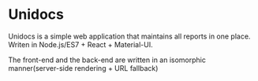 Unidocs
=======

Unidocs is a simple web application that maintains all reports in one place. Writen in Node.js/ES7 + React + Material-UI.

The front-end and the back-end are written in an isomorphic manner(server-side rendering + URL fallback)

